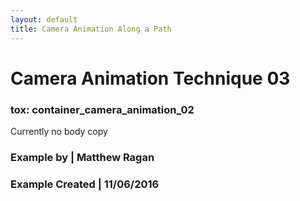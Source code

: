 ```yaml
---
layout: default
title: Camera Animation Along a Path
---
```


# Camera Animation Technique 03
### tox: container_camera_animation_02

Currently no body copy

### Example by | Matthew Ragan
### Example Created | 11/06/2016